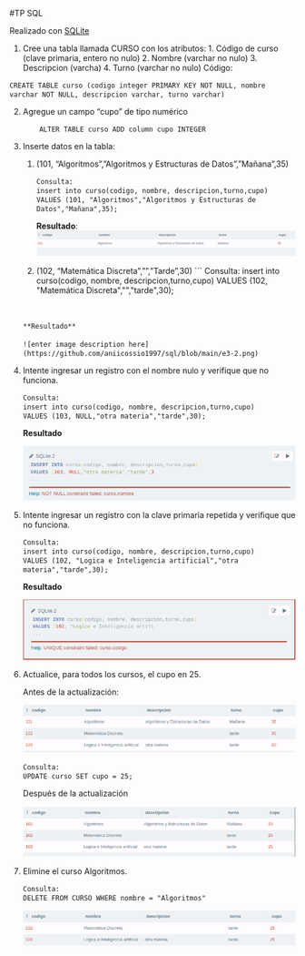 #TP SQL

Realizado con  [SQLite](https://sqliteonline.com/) 
 1.  Cree una tabla llamada CURSO con los atributos:
    1.  Código de curso (clave primaria, entero no nulo)
    2.  Nombre (varchar no nulo)
    3.  Descripcion (varcha)
    4.  Turno (varchar no nulo)
    Código:
	    
    

```  
CREATE TABLE curso (codigo integer PRIMARY KEY NOT NULL, nombre varchar NOT NULL, descripcion varchar, turno varchar)
  ```  
2.  Agregue un campo “cupo” de tipo numérico
    ```
        ALTER TABLE curso ADD column cupo INTEGER
    ```
3.  Inserte datos en la tabla:
    1.  (101, “Algoritmos”,”Algoritmos y Estructuras de Datos”,”Mañana”,35)
   
           ```
        Consulta:
        insert into curso(codigo, nombre, descripcion,turno,cupo)
        VALUES (101, "Algoritmos","Algoritmos y Estructuras de Datos","Mañana",35);
           ```
           
           **Resultado**:
           ![enter image description here](https://github.com/aniicossio1997/sql/blob/main/e3-1.png)
  
     2.  (102, “Matemática Discreta”,””,”Tarde”,30)
        ```
        Consulta:
        insert into curso(codigo, nombre, descripcion,turno,cupo)
        VALUES (102, "Matemática Discreta","","tarde",30);
        
	```
        
	
	**Resultado**
	
  	![enter image description here](https://github.com/aniicossio1997/sql/blob/main/e3-2.png)

4.  Intente ingresar un registro con el nombre nulo y verifique que no funciona.
    ```
    Consulta:
    insert into curso(codigo, nombre, descripcion,turno,cupo)
    VALUES (103, NULL,"otra materia","tarde",30);
    
    ```
    **Resultado**
    
    ![enter image description here](https://github.com/aniicossio1997/sql/blob/main/e4.png)

5.  Intente ingresar un registro con la clave primaria repetida y verifique que no funciona.
    ```
    Consulta:
    insert into curso(codigo, nombre, descripcion,turno,cupo)
    VALUES (102, "Logica e Inteligencia artificial","otra materia","tarde",30);
    
    ```
    **Resultado**
    
    ![enter image description here](https://github.com/aniicossio1997/sql/blob/main/e-5.png)

6.  Actualice, para todos los cursos, el cupo en 25.
   

	 Antes de la actualización:

    
    ![enter image description here](https://github.com/aniicossio1997/sql/blob/main/e-6-prev.png)
    
    ```
    Consulta:
    UPDATE curso SET cupo = 25;
    ```

	Después de la actualización

    
    ![enter image description here](https://github.com/aniicossio1997/sql/blob/main/e-6-after.png)

7.  Elimine el curso Algoritmos.
    ```
    Consulta:
    DELETE FROM CURSO WHERE nombre = "Algoritmos"
    ```
    
    ![enter image description here](https://github.com/aniicossio1997/sql/blob/main/e-7.png)
